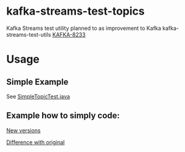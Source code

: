 # kafka-streams-test-topics
Kafka Streams test utility planned to as improvement to Kafka kafka-streams-test-utils  [KAFKA-8233](https://issues.apache.org/jira/browse/KAFKA-8233)

# Usage

## Simple Example
See [SimpleTopicTest.java](src/test/java/com/github/jukkakarvanen/kafka/streams/test/SimpleTopicTest.java)


## Example how to simply code:
[New versions](https://github.com/jukkakarvanen/kafka-streams-examples/blob/InputOutputTopic/src/test/java/io/confluent/examples/streams/WordCountLambdaExampleTest.java)

[Difference with original](https://github.com/jukkakarvanen/kafka-streams-examples/compare/TopologyTestDriver_tests...jukkakarvanen:InputOutputTopic#diff-eb92f3ffdd1c19905ffeba20a254eafc)

